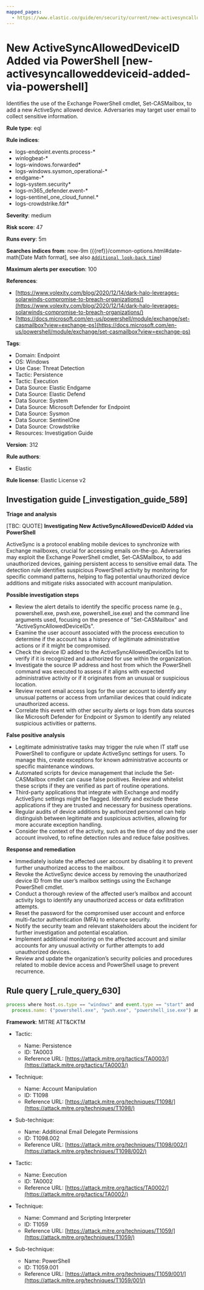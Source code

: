 ```yaml
---
mapped_pages:
  - https://www.elastic.co/guide/en/security/current/new-activesyncalloweddeviceid-added-via-powershell.html
---
```


# New ActiveSyncAllowedDeviceID Added via PowerShell [new-activesyncalloweddeviceid-added-via-powershell]

Identifies the use of the Exchange PowerShell cmdlet, Set-CASMailbox, to add a new ActiveSync allowed device. Adversaries may target user email to collect sensitive information.

**Rule type**: eql

**Rule indices**:

* logs-endpoint.events.process-*
* winlogbeat-*
* logs-windows.forwarded*
* logs-windows.sysmon_operational-*
* endgame-*
* logs-system.security*
* logs-m365_defender.event-*
* logs-sentinel_one_cloud_funnel.*
* logs-crowdstrike.fdr*

**Severity**: medium

**Risk score**: 47

**Runs every**: 5m

**Searches indices from**: now-9m ({{ref}}/common-options.html#date-math[Date Math format], see also [`Additional look-back time`](docs-content://solutions/security/detect-and-alert/create-detection-rule.md#rule-schedule))

**Maximum alerts per execution**: 100

**References**:

* [https://www.volexity.com/blog/2020/12/14/dark-halo-leverages-solarwinds-compromise-to-breach-organizations/](https://www.volexity.com/blog/2020/12/14/dark-halo-leverages-solarwinds-compromise-to-breach-organizations/)
* [https://docs.microsoft.com/en-us/powershell/module/exchange/set-casmailbox?view=exchange-ps](https://docs.microsoft.com/en-us/powershell/module/exchange/set-casmailbox?view=exchange-ps)

**Tags**:

* Domain: Endpoint
* OS: Windows
* Use Case: Threat Detection
* Tactic: Persistence
* Tactic: Execution
* Data Source: Elastic Endgame
* Data Source: Elastic Defend
* Data Source: System
* Data Source: Microsoft Defender for Endpoint
* Data Source: Sysmon
* Data Source: SentinelOne
* Data Source: Crowdstrike
* Resources: Investigation Guide

**Version**: 312

**Rule authors**:

* Elastic

**Rule license**: Elastic License v2

## Investigation guide [_investigation_guide_589]

**Triage and analysis**

[TBC: QUOTE]
**Investigating New ActiveSyncAllowedDeviceID Added via PowerShell**

ActiveSync is a protocol enabling mobile devices to synchronize with Exchange mailboxes, crucial for accessing emails on-the-go. Adversaries may exploit the Exchange PowerShell cmdlet, Set-CASMailbox, to add unauthorized devices, gaining persistent access to sensitive email data. The detection rule identifies suspicious PowerShell activity by monitoring for specific command patterns, helping to flag potential unauthorized device additions and mitigate risks associated with account manipulation.

**Possible investigation steps**

* Review the alert details to identify the specific process name (e.g., powershell.exe, pwsh.exe, powershell_ise.exe) and the command line arguments used, focusing on the presence of "Set-CASMailbox" and "ActiveSyncAllowedDeviceIDs".
* Examine the user account associated with the process execution to determine if the account has a history of legitimate administrative actions or if it might be compromised.
* Check the device ID added to the ActiveSyncAllowedDeviceIDs list to verify if it is recognized and authorized for use within the organization.
* Investigate the source IP address and host from which the PowerShell command was executed to assess if it aligns with expected administrative activity or if it originates from an unusual or suspicious location.
* Review recent email access logs for the user account to identify any unusual patterns or access from unfamiliar devices that could indicate unauthorized access.
* Correlate this event with other security alerts or logs from data sources like Microsoft Defender for Endpoint or Sysmon to identify any related suspicious activities or patterns.

**False positive analysis**

* Legitimate administrative tasks may trigger the rule when IT staff use PowerShell to configure or update ActiveSync settings for users. To manage this, create exceptions for known administrative accounts or specific maintenance windows.
* Automated scripts for device management that include the Set-CASMailbox cmdlet can cause false positives. Review and whitelist these scripts if they are verified as part of routine operations.
* Third-party applications that integrate with Exchange and modify ActiveSync settings might be flagged. Identify and exclude these applications if they are trusted and necessary for business operations.
* Regular audits of device additions by authorized personnel can help distinguish between legitimate and suspicious activities, allowing for more accurate exception handling.
* Consider the context of the activity, such as the time of day and the user account involved, to refine detection rules and reduce false positives.

**Response and remediation**

* Immediately isolate the affected user account by disabling it to prevent further unauthorized access to the mailbox.
* Revoke the ActiveSync device access by removing the unauthorized device ID from the user’s mailbox settings using the Exchange PowerShell cmdlet.
* Conduct a thorough review of the affected user’s mailbox and account activity logs to identify any unauthorized access or data exfiltration attempts.
* Reset the password for the compromised user account and enforce multi-factor authentication (MFA) to enhance security.
* Notify the security team and relevant stakeholders about the incident for further investigation and potential escalation.
* Implement additional monitoring on the affected account and similar accounts for any unusual activity or further attempts to add unauthorized devices.
* Review and update the organization’s security policies and procedures related to mobile device access and PowerShell usage to prevent recurrence.


## Rule query [_rule_query_630]

```js
process where host.os.type == "windows" and event.type == "start" and
  process.name: ("powershell.exe", "pwsh.exe", "powershell_ise.exe") and process.args : "Set-CASMailbox*ActiveSyncAllowedDeviceIDs*"
```

**Framework**: MITRE ATT&CKTM

* Tactic:

    * Name: Persistence
    * ID: TA0003
    * Reference URL: [https://attack.mitre.org/tactics/TA0003/](https://attack.mitre.org/tactics/TA0003/)

* Technique:

    * Name: Account Manipulation
    * ID: T1098
    * Reference URL: [https://attack.mitre.org/techniques/T1098/](https://attack.mitre.org/techniques/T1098/)

* Sub-technique:

    * Name: Additional Email Delegate Permissions
    * ID: T1098.002
    * Reference URL: [https://attack.mitre.org/techniques/T1098/002/](https://attack.mitre.org/techniques/T1098/002/)

* Tactic:

    * Name: Execution
    * ID: TA0002
    * Reference URL: [https://attack.mitre.org/tactics/TA0002/](https://attack.mitre.org/tactics/TA0002/)

* Technique:

    * Name: Command and Scripting Interpreter
    * ID: T1059
    * Reference URL: [https://attack.mitre.org/techniques/T1059/](https://attack.mitre.org/techniques/T1059/)

* Sub-technique:

    * Name: PowerShell
    * ID: T1059.001
    * Reference URL: [https://attack.mitre.org/techniques/T1059/001/](https://attack.mitre.org/techniques/T1059/001/)



